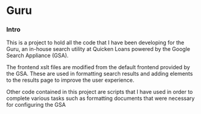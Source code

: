 Guru
====

<h3>
Intro
</h3>
<p>
This is a project to hold all the code that I have been developing for the Guru, an in-house search utility at Quicken Loans powered by the Google Search Appliance (GSA).
</p>
<p>
The frontend xslt files are modified from the default frontend provided by the GSA. These are used in formatting search results and adding elements to the results page to improve the user experience.
</P>
<p>
Other code contained in this project are scripts that I have used in order to complete various tasks such as formatting documents that were necessary for configuring the GSA
</p>

